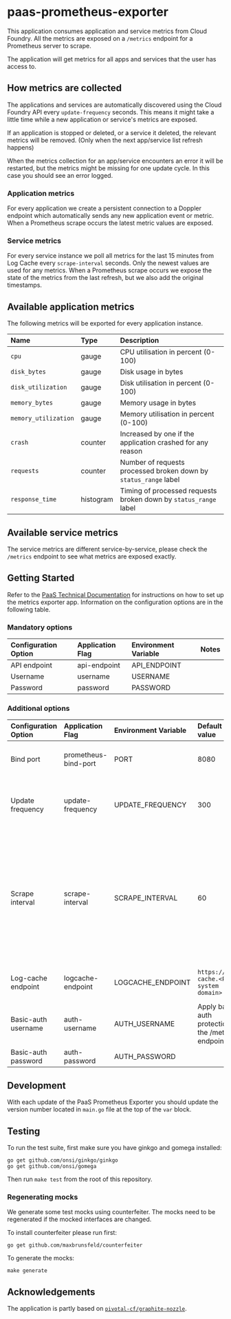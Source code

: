 # paas-prometheus-exporter

This application consumes application and service metrics from Cloud Foundry. All the metrics are exposed on a  `/metrics` endpoint for a Prometheus server to scrape.

The application will get metrics for all apps and services that the user has access to.

## How metrics are collected

The applications and services are automatically discovered using the Cloud Foundry API every `update-frequency` seconds. This means it might take a little time while a new application or service's metrics are exposed.

If an application is stopped or deleted, or a service it deleted, the relevant metrics will be removed. (Only when the next app/service list refresh happens)

When the metrics collection for an app/service encounters an error it will be restarted, but the metrics might be missing for one update cycle. In this case you should see an error logged.

### Application metrics

For every application we create a persistent connection to a Doppler endpoint which automatically sends any new application event or metric. When a Prometheus scrape occurs the latest metric values are exposed.

### Service metrics

For every service instance we poll all metrics for the last 15 minutes from Log Cache every `scrape-interval` seconds. Only the newest values are used for any metrics. When a Prometheus scrape occurs we expose the state of the metrics from the last refresh, but we also add the original timestamps.

## Available application metrics

The following metrics will be exported for every application instance.

|Name|Type|Description|
|:---|:---|:---|
|`cpu`|gauge|CPU utilisation in percent (0-100)|
|`disk_bytes`|gauge|Disk usage in bytes|
|`disk_utilization`|gauge|Disk utilisation in percent (0-100)|
|`memory_bytes`|gauge|Memory usage in bytes|
|`memory_utilization`|gauge|Memory utilisation in percent (0-100)|
|`crash`|counter|Increased by one if the application crashed for any reason|
|`requests`|counter|Number of requests processed broken down by `status_range` label|
|`response_time`|histogram|Timing of processed requests broken down by `status_range` label|

## Available service metrics

The service metrics are different service-by-service, please check the `/metrics` endpoint to see what metrics are exposed exactly.

## Getting Started

Refer to the [PaaS Technical Documentation](https://docs.cloud.service.gov.uk/monitoring_apps.html#metrics) for instructions on how to set up the metrics exporter app. Information on the configuration options are in the following table.

### Mandatory options

|Configuration Option|Application Flag|Environment Variable|Notes|
|:---|:---|:---|:---|
|API endpoint|api-endpoint|API_ENDPOINT||
|Username|username|USERNAME||
|Password|password|PASSWORD||

### Additional options

|Configuration Option|Application Flag|Environment Variable|Default value|Notes|
|:---|:---|:---|:---|:---|
|Bind port|prometheus-bind-port|PORT|8080|The port that the application will bind to.|
|Update frequency|update-frequency|UPDATE_FREQUENCY|300|The time in seconds, that takes between each apps update call|
|Scrape interval|scrape-interval|SCRAPE_INTERVAL|60|Scrape interval in seconds. Set this to the same value as the Prometheus scrape interval. The service metrics will be refreshed using the same interval|
|Log-cache endpoint|logcache-endpoint|LOGCACHE_ENDPOINT|`https://log-cache.<PaaS system domain>`|Usually it's unnecessary to override this|
|Basic-auth username|auth-username|AUTH_USERNAME|Apply basic auth protection to the /metrics endpoint|Leave this field blank to disable basic auth
|Basic-auth password|auth-password|AUTH_PASSWORD||

## Development

With each update of the PaaS Prometheus Exporter you should update the version number located in `main.go` file at the top of the `var` block.

## Testing

To run the test suite, first make sure you have ginkgo and gomega installed:

```
go get github.com/onsi/ginkgo/ginkgo
go get github.com/onsi/gomega
```

Then run `make test` from the root of this repository.

### Regenerating mocks

We generate some test mocks using counterfeiter. The mocks need to be regenerated if the mocked interfaces are changed.

To install counterfeiter please run first:
```
go get github.com/maxbrunsfeld/counterfeiter
```

To generate the mocks:
```
make generate
```

## Acknowledgements

The application is partly based on [`pivotal-cf/graphite-nozzle`](https://github.com/pivotal-cf/graphite-nozzle).
